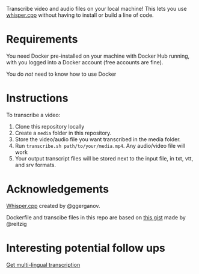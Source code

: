 Transcribe video and audio files on your local machine!
This lets you use [whisper.cpp](https://github.com/ggerganov/whisper.cpp) without having to install or build a line of code.

# Requirements
You need Docker pre-installed on your machine with Docker Hub running, with you logged into a Docker account (free accounts are fine).

You do _not_ need to know how to use Docker

# Instructions
To transcribe a video:
1. Clone this repository locally
2. Create a `media` folder in this repository.
3. Store the video/audio file you want transcribed in the media folder.
4. Run `transcribe.sh path/to/your/media.mp4`. Any audio/video file will work
5. Your output transcript files will be stored next to the input file, in txt, vtt, and srv formats.

# Acknowledgements
[Whisper.cpp](https://github.com/ggerganov/whisper.cpp) created by @ggerganov. 

Dockerfile and transcibe files in this repo are based on [this gist](https://gist.github.com/reitzig/6582edd485a5d0a8b68600dab3b0861b) made by @reitzig

# Interesting potential follow ups
[Get multi-lingual transcription](https://huggingface.co/spaces/openai/whisper/discussions/81)